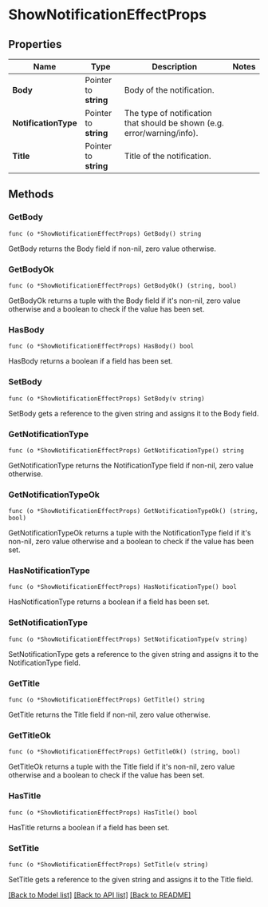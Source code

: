 # ShowNotificationEffectProps

## Properties

Name | Type | Description | Notes
------------ | ------------- | ------------- | -------------
**Body** | Pointer to **string** | Body of the notification. | 
**NotificationType** | Pointer to **string** | The type of notification that should be shown (e.g. error/warning/info). | 
**Title** | Pointer to **string** | Title of the notification. | 

## Methods

### GetBody

`func (o *ShowNotificationEffectProps) GetBody() string`

GetBody returns the Body field if non-nil, zero value otherwise.

### GetBodyOk

`func (o *ShowNotificationEffectProps) GetBodyOk() (string, bool)`

GetBodyOk returns a tuple with the Body field if it's non-nil, zero value otherwise
and a boolean to check if the value has been set.

### HasBody

`func (o *ShowNotificationEffectProps) HasBody() bool`

HasBody returns a boolean if a field has been set.

### SetBody

`func (o *ShowNotificationEffectProps) SetBody(v string)`

SetBody gets a reference to the given string and assigns it to the Body field.

### GetNotificationType

`func (o *ShowNotificationEffectProps) GetNotificationType() string`

GetNotificationType returns the NotificationType field if non-nil, zero value otherwise.

### GetNotificationTypeOk

`func (o *ShowNotificationEffectProps) GetNotificationTypeOk() (string, bool)`

GetNotificationTypeOk returns a tuple with the NotificationType field if it's non-nil, zero value otherwise
and a boolean to check if the value has been set.

### HasNotificationType

`func (o *ShowNotificationEffectProps) HasNotificationType() bool`

HasNotificationType returns a boolean if a field has been set.

### SetNotificationType

`func (o *ShowNotificationEffectProps) SetNotificationType(v string)`

SetNotificationType gets a reference to the given string and assigns it to the NotificationType field.

### GetTitle

`func (o *ShowNotificationEffectProps) GetTitle() string`

GetTitle returns the Title field if non-nil, zero value otherwise.

### GetTitleOk

`func (o *ShowNotificationEffectProps) GetTitleOk() (string, bool)`

GetTitleOk returns a tuple with the Title field if it's non-nil, zero value otherwise
and a boolean to check if the value has been set.

### HasTitle

`func (o *ShowNotificationEffectProps) HasTitle() bool`

HasTitle returns a boolean if a field has been set.

### SetTitle

`func (o *ShowNotificationEffectProps) SetTitle(v string)`

SetTitle gets a reference to the given string and assigns it to the Title field.


[[Back to Model list]](../README.md#documentation-for-models) [[Back to API list]](../README.md#documentation-for-api-endpoints) [[Back to README]](../README.md)


